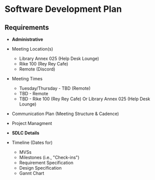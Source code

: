 # Software Development Plan

## Requirements
* **Administrative**
 * Meeting Location(s)
   * Library Annex 025 (Help Desk Lounge)
   * Rike 100 (Rey Rey Cafe)
   * Remote (Discord)
 * Meeting Times
   * Tuesday/Thursday - TBD (Remote)
   * TBD - Remote
   * TBD - Rike 100 (Rey Rey Cafe) Or Library Annex 025 (Help Desk Lounge)
  * Communication Plan (Meeting Structure & Cadence)
  * Project Managment
    
* **SDLC Details**
* Timeline (Dates for)
  * MVSs
  * Milestones (i.e., "Check-ins")
  * Requirement Specification
  * Design Specification
  * Gannt Chart

